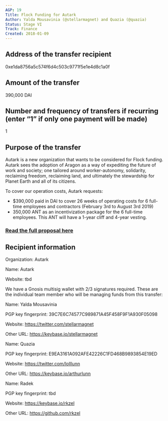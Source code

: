 ```yaml
---
AGP: 19
Title: Flock Funding for Autark
Author: Yalda Mousavinia (@stellarmagnet) and Quazia (@quazia)
Status: Stage VI
Track: Finance
Created: 2018-01-09
---
```


## Address of the transfer recipient

0xe1da8756a5c574f6d4c503c9771f5e1e4d8c1a0f

## Amount of the transfer

390,000 DAI

## Number and frequency of transfers if recurring (enter “1” if only one payment will be made)

1

## Purpose of the transfer

Autark is a new organization that wants to be considered for Flock funding. Autark sees the adoption of Aragon as a way of expediting the future of work and society; one tailored around worker-autonomy, solidarity, reclaiming freedom, reclaiming land, and ultimately the stewardship for Planet Earth and all of its citizens.

To cover our operation costs, Autark requests:
* $390,000 paid in DAI to cover 26 weeks of operating costs for 6 full-time employees and contractors (February 3rd to August 3rd 2019)
* 350,000 ANT as an incentivization package for the 6 full-time employees. This ANT will have a 1-year cliff and 4-year vesting.

### [Read the full proposal here](https://github.com/AutarkCo/flock/blob/autark-proposal/teams/Autark/2019Q1-2.md)

## Recipient information
Organization: Autark

Name: Autark

Website: tbd


We have a Gnosis multisig wallet with 2/3 signatures required. These are the individual team member who will be managing funds from this transfer:


Name: Yalda Mousavinia

PGP key fingerprint: 39C7E6C74577C989871A45F458F9F1A930F05098

Website: https://twitter.com/stellarmagnet

Other URL: https://keybase.io/stellarmagnet


Name: Quazia

PGP key fingerprint: E9EA3161A092AFE42226C1FD468B9893854E19ED

Website: https://twitter.com/lolllunn

Other URL: https://keybase.io/arthurlunn


Name: Radek

PGP key fingerprint: tbd

Website: https://keybase.io/rkzel

Other URL: https://github.com/rkzel
